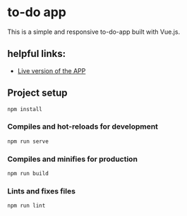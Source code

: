 # to-do app

This is a simple and responsive to-do-app built with Vue.js.

## helpful links:

* [Live version of the APP](https://wonderful-booth-7fe74b.netlify.com/)


## Project setup
```
npm install
```

### Compiles and hot-reloads for development
```
npm run serve
```

### Compiles and minifies for production
```
npm run build
```

### Lints and fixes files
```
npm run lint
```
